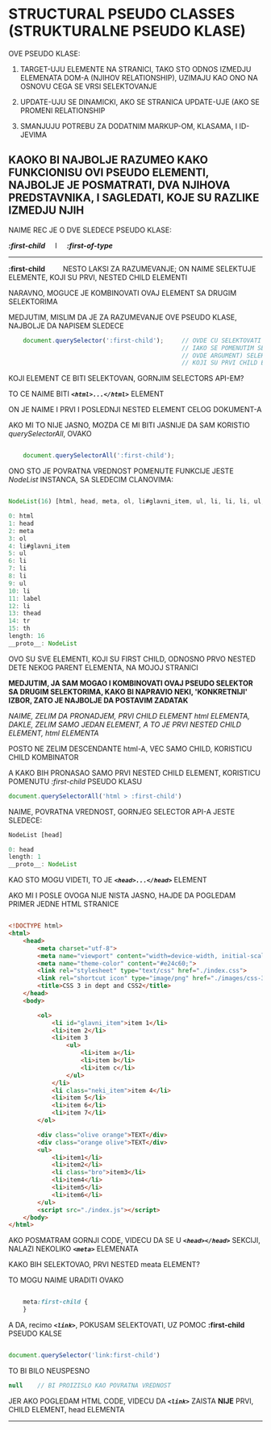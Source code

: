 # STRUCTURAL PSEUDO CLASSES (STRUKTURALNE PSEUDO KLASE)

OVE PSEUDO KLASE:

1) TARGET-UJU ELEMENTE NA STRANICI, TAKO STO ODNOS IZMEDJU ELEMENATA DOM-A (NJIHOV RELATIONSHIP), UZIMAJU KAO ONO NA OSNOVU CEGA SE VRSI SELEKTOVANJE

1) UPDATE-UJU SE DINAMICKI, AKO SE STRANICA UPDATE-UJE (AKO SE PROMENI RELATIONSHIP

1) SMANJUJU POTREBU ZA DODATNIM MARKUP-OM, KLASAMA, I ID-JEVIMA

## KAOKO BI NAJBOLJE RAZUMEO KAKO FUNKCIONISU OVI PSEUDO ELEMENTI, NAJBOLJE JE POSMATRATI, DVA NJIHOVA PREDSTAVNIKA, I SAGLEDATI, KOJE SU RAZLIKE IZMEDJU NJIH

NAIME REC JE O DVE SLEDECE PSEUDO KLASE:

***:first-child***  &nbsp; &nbsp; I &nbsp; &nbsp; ***:first-of-type***

*******

**:first-child** &nbsp; &nbsp; &nbsp; &nbsp; NESTO LAKSI ZA RAZUMEVANJE; ON NAIME SELEKTUJE ELEMENTE, KOJI SU PRVI, NESTED CHILD ELEMENTI

NARAVNO, MOGUCE JE KOMBINOVATI OVAJ ELEMENT SA DRUGIM SELEKTORIMA

MEDJUTIM, MISLIM DA JE ZA RAZUMEVANJE OVE PSEUDO KLASE, NAJBOLJE DA NAPISEM SLEDECE

```javascript
    document.querySelector(':first-child');     // OVDE CU SELEKTOVATI SAMO JEDAN ELEMENT
                                                // IAKO SE POMENUTIM SELECTOR-OM (KOJI JE
                                                // OVDE ARGUMENT) SELEKTUJU SVI ELEMENTI
                                                // KOJI SU PRVI CHILD ELEMENTI, NEKOG PARENT-A
```

KOJI ELEMENT CE BITI SELEKTOVAN, GORNJIM SELECTORS API-EM?

TO CE NAIME BITI ***`<html>...</html>`*** ELEMENT

ON JE NAIME I PRVI I POSLEDNJI NESTED ELEMENT CELOG DOKUMENT-A

AKO MI TO NIJE JASNO, MOZDA CE MI BITI JASNIJE DA SAM KORISTIO *querySelectorAll*, OVAKO

```javascript

    document.querySelectorAll(':first-child');

```

ONO STO JE POVRATNA VREDNOST POMENUTE FUNKCIJE JESTE *NodeList* INSTANCA, SA SLEDECIM CLANOVIMA:

```javascript

NodeList(16) [html, head, meta, ol, li#glavni_item, ul, li, li, li, ul, li, label, li, thead, tr, th]

0: html
1: head
2: meta
3: ol
4: li#glavni_item
5: ul
6: li
7: li
8: li
9: ul
10: li
11: label
12: li
13: thead
14: tr
15: th
length: 16
__proto__: NodeList

```

OVO SU SVE ELEMENTI, KOJI SU FIRST CHILD, ODNOSNO PRVO NESTED DETE NEKOG PARENT ELEMENTA, NA MOJOJ STRANICI

**MEDJUTIM, JA SAM MOGAO I KOMBINOVATI OVAJ PSEUDO SELEKTOR SA DRUGIM SELEKTORIMA, KAKO BI NAPRAVIO NEKI, 'KONKRETNIJI' IZBOR, ZATO JE NAJBOLJE DA POSTAVIM ZADATAK**

*NAIME, ZELIM DA PRONADJEM, PRVI CHILD ELEMENT html ELEMENTA, DAKLE, ZELIM SAMO JEDAN ELEMENT, A TO JE PRVI NESTED CHILD ELEMENT, html ELEMENTA*

POSTO NE ZELIM DESCENDANTE html-A, VEC SAMO CHILD, KORISTICU CHILD KOMBINATOR

A KAKO BIH PRONASAO SAMO PRVI NESTED CHILD ELEMENT, KORISTICU POMENUTU *:first-child* PSEUDO KLASU

```javascript
document.querySelectorAll('html > :first-child')
```

NAIME, POVRATNA VREDNOST, GORNJEG SELECTOR API-A JESTE SLEDECE:

```javascript
NodeList [head]

0: head
length: 1
__proto__: NodeList
```

KAO STO MOGU VIDETI, TO JE ***`<head>...</head>`*** ELEMENT

AKO MI I POSLE OVOGA NIJE NISTA JASNO, HAJDE DA POGLEDAM PRIMER JEDNE HTML STRANICE

```HTML

<!DOCTYPE html>
<html>
    <head>
        <meta charset="utf-8">
        <meta name="viewport" content="width=device-width, initial-scale=1, shrink-to-fit=no">
        <meta name="theme-color" content="#e24c60;">
        <link rel="stylesheet" type="text/css" href="./index.css">
        <link rel="shortcut icon" type="image/png" href="./images/css-3-logo.png">
        <title>CSS 3 in dept and CSS2</title>
    </head>
    <body>

        <ol>
            <li id="glavni_item">item 1</li>
            <li>item 2</li>
            <li>item 3
                <ul>
                    <li>item a</li>
                    <li>item b</li>
                    <li>item c</li>
                </ul>
            </li>
            <li class="neki_item">item 4</li>
            <li>item 5</li>
            <li>item 6</li>
            <li>item 7</li>
        </ol>

        <div class="olive orange">TEXT</div>
        <div class="orange olive">TEXT</div>
        <ul>
            <li>item1</li>
            <li>item2</li>
            <li class="bro">item3</li>
            <li>item4</li>
            <li>item5</li>
            <li>item6</li>
        </ul>
        <script src="./index.js"></script>
    </body>
</html>

```

AKO POSMATRAM GORNJI CODE, VIDECU DA SE U ***`<head></head>`*** SEKCIJI, NALAZI NEKOLIKO
***`<meta>`*** ELEMENATA

KAKO BIH SELEKTOVAO, PRVI NESTED meata ELEMENT?

TO MOGU NAIME URADITI OVAKO

```CSS

    meta:first-child {
    }

```

A DA, recimo ***`<link>`***, POKUSAM SELEKTOVATI, UZ POMOC **:first-child** PSEUDO KALSE

```javascript

document.querySelector('link:first-child')

```

TO BI BILO NEUSPESNO

```javascript
null    // BI PROIZISLO KAO POVRATNA VREDNOST

```

JER AKO POGLEDAM HTML CODE, VIDECU DA ***`<link>`*** ZAISTA **NIJE** PRVI, CHILD ELEMENT, head ELEMENTA

*******